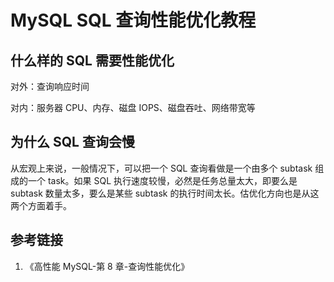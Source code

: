 # MySQL SQL 查询性能优化教程


## 什么样的 SQL 需要性能优化


对外：查询响应时间

对内：服务器 CPU、内存、磁盘 IOPS、磁盘吞吐、网络带宽等

## 为什么 SQL 查询会慢


从宏观上来说，一般情况下，可以把一个 SQL 查询看做是一个由多个 subtask 组成的一个 task。如果 SQL 执行速度较慢，必然是任务总量太大，即要么是 subtask 数量太多，要么是某些 subtask 的执行时间太长。估优化方向也是从这两个方面着手。


## 参考链接
1. 《高性能 MySQL-第 8 章-查询性能优化》